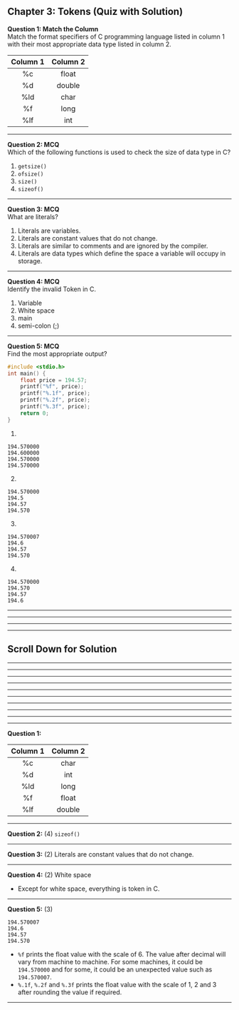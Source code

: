## Chapter 3: Tokens (Quiz with Solution)      
__Question 1: Match the Column__    
Match the format specifiers of C programming language listed in column 1 with their most appropriate data type listed in column 2. 

| Column 1 | Column 2  |
|:-------------:|:-----:|
| %c | float |
| %d      |   double |
| %ld      |    char |
| %f       |    long |
| %lf       |    int |

---- 
__Question 2: MCQ__    
Which of the following functions is used to check the size of data type in C? 
1. `getsize()` 
2. `ofsize()` 
3. `size()` 
4. `sizeof()` 

---- 
__Question 3: MCQ__     
What are literals? 
1. Literals are variables. 
2. Literals are constant values that do not change. 
3. Literals are similar to comments and are ignored by the compiler. 
4. Literals are data types which define the space a variable will occupy in storage. 

---- 
__Question 4: MCQ__     
Identify the invalid Token in C. 
1. Variable
2. White space 
3. main 
4. semi-colon (;) 
----    
__Question 5: MCQ__     
Find the most appropriate output? 
```C    
#include <stdio.h>
int main() {
    float price = 194.57;
    printf("%f", price);
    printf("%.1f", price);
    printf("%.2f", price);
    printf("%.3f", price);
    return 0;
}
``` 

1. 	
```
194.570000
194.600000
194.570000
194.570000 
```
2.
```
194.570000 
194.5 
194.57 
194.570 
```
3.
```
194.570007
194.6
194.57
194.570 
```
4.
```
194.570000
194.570
194.57
194.6 
``` 
----
----
----
----

## Scroll Down for Solution 
----
----
----
----
----
----
----
----
----
----
__Question 1:__   

| Column 1 | Column 2  |
|:-------------:|:-----:|
| %c | char |
| %d      |   int |
| %ld      |    long |
| %f       |    float |
| %lf       |    double |

---- 
__Question 2:__ (4) `sizeof()`      

----    
__Question 3:__ (2) Literals are constant values that do not change.           

----    

__Question 4:__ (2) White space                
- Except for white space, everything is token in C.     
----    

__Question 5:__ (3) 

```
194.570007
194.6
194.57
194.570 
```
- `%f` prints the float value with the scale of 6. The value after decimal will vary from machine to machine. For some machines, it could be `194.570000` and for some, it could be an unexpected value such as `194.570007`.     
- `%.1f`, `%.2f` and `%.3f` prints the float value with the scale of 1, 2 and 3 after rounding the value if required. 

----    
